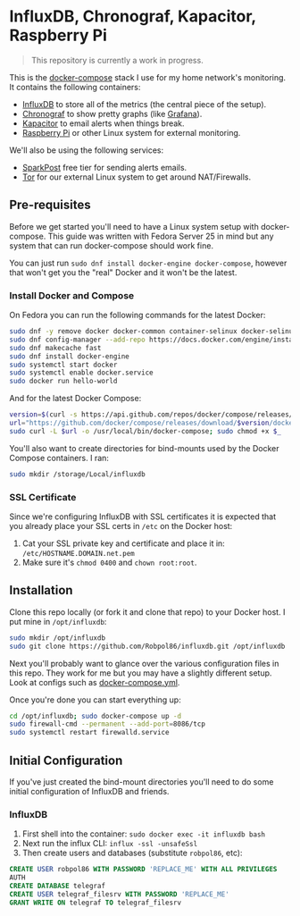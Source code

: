 # InfluxDB, Chronograf, Kapacitor, Raspberry Pi

> This repository is currently a work in progress.

This is the [docker-compose](https://docs.docker.com/compose/) stack I use for my home network's monitoring. It contains
the following containers:

* [InfluxDB](https://docs.influxdata.com/influxdb/) to store all of the metrics (the central piece of the setup).
* [Chronograf](https://docs.influxdata.com/chronograf/) to show pretty graphs (like [Grafana](http://grafana.org/)).
* [Kapacitor](https://docs.influxdata.com/kapacitor/) to email alerts when things break.
* [Raspberry Pi](https://robpol86.com/raspberry_pi_project_fi.html) or other Linux system for external monitoring.

We'll also be using the following services:

* [SparkPost](https://www.sparkpost.com/pricing/) free tier for sending alerts emails.
* [Tor](https://www.torproject.org/) for our external Linux system to get around NAT/Firewalls.

## Pre-requisites

Before we get started you'll need to have a Linux system setup with docker-compose. This guide was written with Fedora
Server 25 in mind but any system that can run docker-compose should work fine.

You can just run `sudo dnf install docker-engine docker-compose`, however that won't get you the "real" Docker and it
won't be the latest.

### Install Docker and Compose

On Fedora you can run the following commands for the latest Docker:

```bash
sudo dnf -y remove docker docker-common container-selinux docker-selinux
sudo dnf config-manager --add-repo https://docs.docker.com/engine/installation/linux/repo_files/fedora/docker.repo
sudo dnf makecache fast
sudo dnf install docker-engine
sudo systemctl start docker
sudo systemctl enable docker.service
sudo docker run hello-world
```

And for the latest Docker Compose:

```bash
version=$(curl -s https://api.github.com/repos/docker/compose/releases/latest |jq --raw-output .name)
url="https://github.com/docker/compose/releases/download/$version/docker-compose-Linux-$(uname -m)"
sudo curl -L $url -o /usr/local/bin/docker-compose; sudo chmod +x $_
```

You'll also want to create directories for bind-mounts used by the Docker Compose containers. I ran:

```bash
sudo mkdir /storage/Local/influxdb
```

### SSL Certificate

Since we're configuring InfluxDB with SSL certificates it is expected that you already place your SSL certs in `/etc` on
the Docker host:

1. Cat your SSL private key and certificate and place it in: `/etc/HOSTNAME.DOMAIN.net.pem`
2. Make sure it's `chmod 0400` and `chown root:root`.

## Installation

Clone this repo locally (or fork it and clone that repo) to your Docker host. I put mine in `/opt/influxdb`:

```bash
sudo mkdir /opt/influxdb
sudo git clone https://github.com/Robpol86/influxdb.git /opt/influxdb
```

Next you'll probably want to glance over the various configuration files in this repo. They work for me but you may
have a slightly different setup. Look at configs such as [docker-compose.yml](docker-compose.yml).

Once you're done you can start everything up:

```bash
cd /opt/influxdb; sudo docker-compose up -d
sudo firewall-cmd --permanent --add-port=8086/tcp
sudo systemctl restart firewalld.service
```

## Initial Configuration

If you've just created the bind-mount directories you'll need to do some initial configuration of InfluxDB and friends.

### InfluxDB

1. First shell into the container: `sudo docker exec -it influxdb bash`
2. Next run the influx CLI: `influx -ssl -unsafeSsl`
3. Then create users and databases (substitute `robpol86`, etc):

```sql
CREATE USER robpol86 WITH PASSWORD 'REPLACE_ME' WITH ALL PRIVILEGES
AUTH
CREATE DATABASE telegraf
CREATE USER telegraf_filesrv WITH PASSWORD 'REPLACE_ME'
GRANT WRITE ON telegraf TO telegraf_filesrv
```
